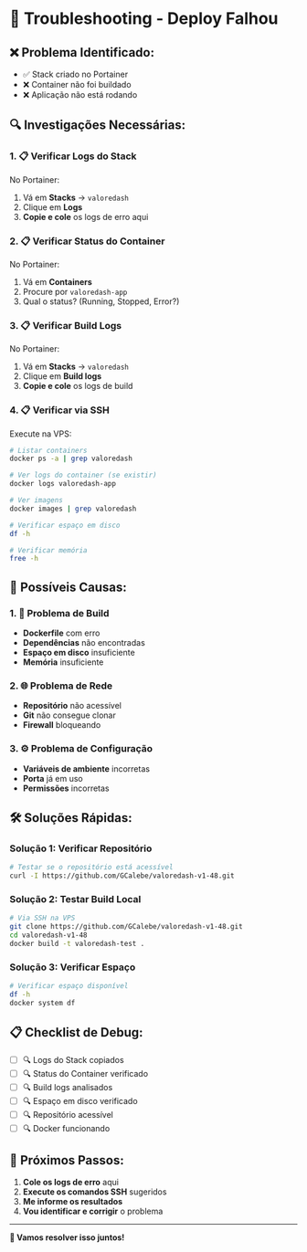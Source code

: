 # 🔧 Troubleshooting - Deploy Falhou

## ❌ **Problema Identificado:**
- ✅ Stack criado no Portainer
- ❌ Container não foi buildado
- ❌ Aplicação não está rodando

## 🔍 **Investigações Necessárias:**

### **1. 📋 Verificar Logs do Stack**
No Portainer:
1. Vá em **Stacks** → `valoredash`
2. Clique em **Logs**
3. **Copie e cole** os logs de erro aqui

### **2. 📋 Verificar Status do Container**
No Portainer:
1. Vá em **Containers**
2. Procure por `valoredash-app`
3. Qual o status? (Running, Stopped, Error?)

### **3. 📋 Verificar Build Logs**
No Portainer:
1. Vá em **Stacks** → `valoredash`
2. Clique em **Build logs**
3. **Copie e cole** os logs de build

### **4. 📋 Verificar via SSH**
Execute na VPS:
```bash
# Listar containers
docker ps -a | grep valoredash

# Ver logs do container (se existir)
docker logs valoredash-app

# Ver imagens
docker images | grep valoredash

# Verificar espaço em disco
df -h

# Verificar memória
free -h
```

## 🚨 **Possíveis Causas:**

### **1. 🔧 Problema de Build**
- **Dockerfile** com erro
- **Dependências** não encontradas
- **Espaço em disco** insuficiente
- **Memória** insuficiente

### **2. 🌐 Problema de Rede**
- **Repositório** não acessível
- **Git** não consegue clonar
- **Firewall** bloqueando

### **3. ⚙️ Problema de Configuração**
- **Variáveis de ambiente** incorretas
- **Porta** já em uso
- **Permissões** incorretas

## 🛠️ **Soluções Rápidas:**

### **Solução 1: Verificar Repositório**
```bash
# Testar se o repositório está acessível
curl -I https://github.com/GCalebe/valoredash-v1-48.git
```

### **Solução 2: Testar Build Local**
```bash
# Via SSH na VPS
git clone https://github.com/GCalebe/valoredash-v1-48.git
cd valoredash-v1-48
docker build -t valoredash-test .
```

### **Solução 3: Verificar Espaço**
```bash
# Verificar espaço disponível
df -h
docker system df
```

## 📋 **Checklist de Debug:**

- [ ] 🔍 Logs do Stack copiados
- [ ] 🔍 Status do Container verificado
- [ ] 🔍 Build logs analisados
- [ ] 🔍 Espaço em disco verificado
- [ ] 🔍 Repositório acessível
- [ ] 🔍 Docker funcionando

## 🚀 **Próximos Passos:**

1. **Cole os logs de erro** aqui
2. **Execute os comandos SSH** sugeridos
3. **Me informe os resultados**
4. **Vou identificar e corrigir** o problema

---

**🔧 Vamos resolver isso juntos!**
